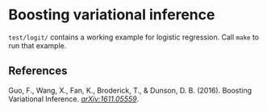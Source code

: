 # Boosting variational inference

`test/logit/` contains a working example for logistic regression. Call `make` to run that example. 



## References

Guo, F., Wang, X., Fan, K., Broderick, T., & Dunson, D. B. (2016). Boosting Variational Inference. *[arXiv:1611.05559](https://arxiv.org/abs/1611.05559)*.